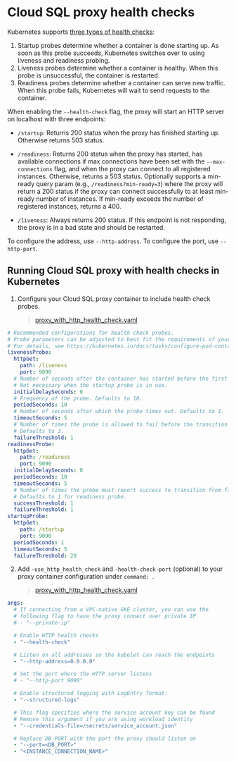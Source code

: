 # Cloud SQL proxy health checks

Kubernetes supports [three types of health checks][k8s-docs]:

1. Startup probes determine whether a container is done starting up. As soon as
   this probe succeeds, Kubernetes switches over to using liveness and readiness
   probing.
2. Liveness probes determine whether a container is healthy. When this probe is
   unsuccessful, the container is restarted.
3. Readiness probes determine whether a container can serve new traffic. When
   this probe fails, Kubernetes will wait to send requests to the container.

[k8s-docs]: https://kubernetes.io/docs/tasks/configure-pod-container/configure-liveness-readiness-startup-probes/

When enabling the `--health-check` flag, the proxy will start an HTTP server on
localhost with three endpoints:

- `/startup`: Returns 200 status when the proxy has finished starting up.
Otherwise returns 503 status.

- `/readiness`: Returns 200 status when the proxy has started, has available
connections if max connections have been set with the `--max-connections`
flag, and when the proxy can connect to all registered instances. Otherwise,
returns a 503 status. Optionally supports a min-ready query param (e.g.,
`/readiness?min-ready=3`) where the proxy will return a 200 status if the
proxy can connect successfully to at least min-ready number of instances. If
min-ready exceeds the number of registered instances, returns a 400.

- `/liveness`: Always returns 200 status. If this endpoint is not responding,
the proxy is in a bad state and should be restarted.

To configure the address, use `--http-address`. To configure the port, use
`--http-port`.

## Running Cloud SQL proxy with health checks in Kubernetes
1. Configure your Cloud SQL proxy container to include health check probes.
    > [proxy_with_http_health_check.yaml](proxy_with_http_health_check.yaml#L77-L111)
```yaml
# Recommended configurations for health check probes.
# Probe parameters can be adjusted to best fit the requirements of your application.
# For details, see https://kubernetes.io/docs/tasks/configure-pod-container/configure-liveness-readiness-startup-probes/
livenessProbe:
  httpGet:
    path: /liveness
    port: 9090
  # Number of seconds after the container has started before the first probe is scheduled. Defaults to 0.
  # Not necessary when the startup probe is in use.
  initialDelaySeconds: 0
  # Frequency of the probe. Defaults to 10.
  periodSeconds: 10
  # Number of seconds after which the probe times out. Defaults to 1.
  timeoutSeconds: 5
  # Number of times the probe is allowed to fail before the transition from healthy to failure state.
  # Defaults to 3.
  failureThreshold: 1
readinessProbe:
  httpGet:
    path: /readiness
    port: 9090
  initialDelaySeconds: 0
  periodSeconds: 10
  timeoutSeconds: 5
  # Number of times the probe must report success to transition from failure to healthy state.
  # Defaults to 1 for readiness probe.
  successThreshold: 1
  failureThreshold: 1
startupProbe:
  httpGet:
    path: /startup
    port: 9090
  periodSeconds: 1
  timeoutSeconds: 5
  failureThreshold: 20
```

2. Add `-use_http_health_check` and `-health-check-port` (optional) to your
   proxy container configuration under `command: `.
    > [proxy_with_http_health_check.yaml](proxy_with_http_health_check.yaml#L53-L76)

```yaml
args:
  # If connecting from a VPC-native GKE cluster, you can use the
  # following flag to have the proxy connect over private IP
  # - "--private-ip"

  # Enable HTTP health checks
  - "--health-check"

  # Listen on all addresses so the kubelet can reach the endpoints
  - "--http-address=0.0.0.0"

  # Set the port where the HTTP server listens
  # - "--http-port 9090"

  # Enable structured logging with LogEntry format:
  - "--structured-logs"

  # This flag specifies where the service account key can be found
  # Remove this argument if you are using workload identity
  - "--credentials-file=/secrets/service_account.json"

  # Replace DB_PORT with the port the proxy should listen on
  - "--port=<DB_PORT>"
  - "<INSTANCE_CONNECTION_NAME>"
```
